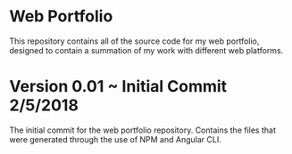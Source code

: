 # Web Portfolio
This repository contains all of the source code for my web portfolio, designed to contain a summation of my work with different web platforms.

# Version 0.01 ~ Initial Commit 2/5/2018
The initial commit for the web portfolio repository. Contains the files that were generated through the use of NPM and Angular CLI.
